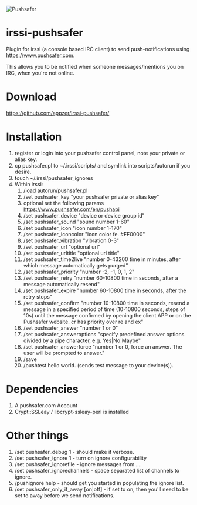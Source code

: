 ![Pushsafer](https://www.pushsafer.com/de/assets/logos/logo.png)
# irssi-pushsafer

Plugin for irssi (a console based IRC client) to send push-notifications using https://www.pushsafer.com.

This allows you to be notified when someone messages/mentions you on IRC, 
when you're not online.

# Download
https://github.com/appzer/irssi-pushsafer/

# Installation

  1. register or login into your pushsafer control panel, note your private or alias key.
  2. cp pushsafer.pl to ~/.irssi/scripts/ and symlink into scripts/autorun if you desire.
  3. touch ~/.irssi/pushsafer_ignores
  4. Within irssi:
      1. /load autorun/pushsafer.pl
      2. /set pushsafer_key "your pushsafer private or alias key"
      3. optional set the following params https://www.pushsafer.com/en/pushapi
      4. /set pushsafer_device "device or device group id"
      5. /set pushsafer_sound "sound number 1-60"
      6. /set pushsafer_icon "icon number 1-170"
      7. /set pushsafer_iconcolor "icon color fe. #FF0000"
      8. /set pushsafer_vibration "vibration 0-3"
      9. /set pushsafer_url "optional url"
      10. /set pushsafer_urltitle "optional url title"
      11. /set pushsafer_time2live "number 0-43200 time in minutes, after which message automatically gets purged"
      11. /set pushsafer_priority "number -2, -1, 0, 1, 2"
      12. /set pushsafer_retry "number 60-10800 time in seconds, after a message automatically resend"
      13. /set pushsafer_expire "number 60-10800 time in seconds, after the retry stops"
      14. /set pushsafer_confirm "number 10-10800 time in seconds, resend a message in a specified period of time (10-10800 seconds, steps of 10s) until the message confirmed by opening the client APP or on the Pushsafer website. cr has priority over re and ex"
      15. /set pushsafer_answer "number 1 or 0"
      16. /set pushsafer_answeroptions "specify predefined answer options divided by a pipe character, e.g. Yes|No|Maybe"
      17. /set pushsafer_answerforce "number 1 or 0, force an answer. The user will be prompted to answer."
      18. /save
      19. /pushtest hello world. (sends test message to your device(s)).

# Dependencies

  1. A pushsafer.com Account
  2. Crypt::SSLeay / libcrypt-ssleay-perl is installed 

# Other things 

  1. /set pushsafer_debug 1 - should make it verbose.
  2. /set pushsafer_ignore 1 - turn on ignore configurability
  3. /set pushsafer_ignorefile - ignore messages from ....
  4. /set pushsafer_ignorechannels - space separated list of channels to ignore.
  5. /pushignore help - should get you started in populating the ignore list.
  6. /set pushsafer_only_if_away [on|off] - if set to on, then you'll need to be set to away before we send notifications.

